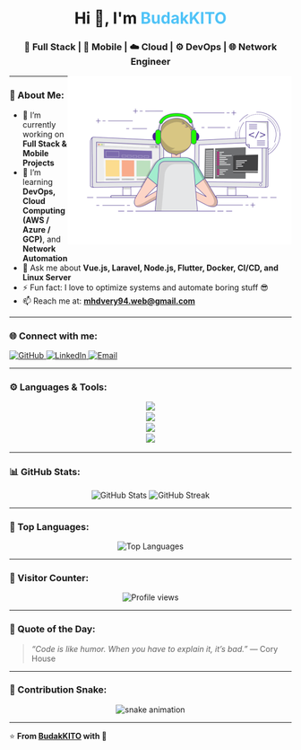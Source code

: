 <!-- 💫 Profile README: BudakKITO / mhdvery94-web -->

<h1 align="center">Hi 👋, I'm <span style="color:#4FC3F7;">BudakKITO</span></h1>
<h3 align="center">🚀 Full Stack | 📱 Mobile | ☁️ Cloud | ⚙️ DevOps | 🌐 Network Engineer</h3>

<img align="right" alt="Coding" width="400" src="https://raw.githubusercontent.com/devSouvik/devSouvik/master/gif3.gif">

---

### 💫 About Me:
- 🔭 I’m currently working on **Full Stack & Mobile Projects**
- 🌱 I’m learning **DevOps, Cloud Computing (AWS / Azure / GCP)**, and **Network Automation**
- 💬 Ask me about **Vue.js, Laravel, Node.js, Flutter, Docker, CI/CD, and Linux Server**
- ⚡ Fun fact: I love to optimize systems and automate boring stuff 😎
- 📫 Reach me at: **mhdvery94.web@gmail.com**

---

### 🌐 Connect with me:
<p align="left">
  <a href="https://github.com/mhdvery94-web" target="_blank">
    <img src="https://img.shields.io/badge/GitHub-181717?style=for-the-badge&logo=github" alt="GitHub"/>
  </a>
  <a href="https://www.linkedin.com/in/mhdvery94" target="_blank">
    <img src="https://img.shields.io/badge/LinkedIn-0077B5?style=for-the-badge&logo=linkedin" alt="LinkedIn"/>
  </a>
  <a href="mailto:mhdvery94.web@gmail.com">
    <img src="https://img.shields.io/badge/Email-D14836?style=for-the-badge&logo=gmail" alt="Email"/>
  </a>
</p>

---

### ⚙️ Languages & Tools:
<p align="center">
  <!-- Frontend -->
  <img src="https://skillicons.dev/icons?i=html,css,js,ts,vue,react,tailwind,bootstrap" /><br>
  <!-- Backend -->
  <img src="https://skillicons.dev/icons?i=php,laravel,nodejs,express,mysql,postgres,mongodb" /><br>
  <!-- Mobile & Cloud -->
  <img src="https://skillicons.dev/icons?i=flutter,dart,androidstudio,aws,azure,gcp" /><br>
  <!-- DevOps & Networking -->
  <img src="https://skillicons.dev/icons?i=docker,kubernetes,linux,nginx,bash,git,github,jenkins,terraform" />
</p>

---

### 📊 GitHub Stats:
<p align="center">
  <img src="https://github-readme-stats.vercel.app/api?username=mhdvery94-web&show_icons=true&theme=tokyonight" alt="GitHub Stats" width="48%">
  <img src="https://github-readme-streak-stats.herokuapp.com/?user=mhdvery94-web&theme=tokyonight" alt="GitHub Streak" width="48%">
</p>

---

### 🧠 Top Languages:
<p align="center">
  <img src="https://github-readme-stats.vercel.app/api/top-langs/?username=mhdvery94-web&layout=compact&theme=tokyonight" alt="Top Languages" />
</p>

---

### 🌈 Visitor Counter:
<p align="center">
  <img src="https://komarev.com/ghpvc/?username=mhdvery94-web&label=Profile%20Views&color=brightgreen&style=for-the-badge" alt="Profile views" />
</p>

---

### 🎵 Quote of the Day:
> *“Code is like humor. When you have to explain it, it’s bad.”* — Cory House

---

### 🐍 Contribution Snake:
<p align="center">
  <img src="https://github.com/mhdvery94-web/mhdvery94-web/blob/output/github-contribution-grid-snake.svg" alt="snake animation" />
</p>

---

⭐ **From [BudakKITO](https://github.com/mhdvery94-web) with 💙**
